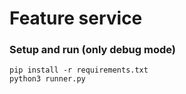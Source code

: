 # Feature service
### Setup and run (only debug mode)
```
pip install -r requirements.txt
python3 runner.py
```

